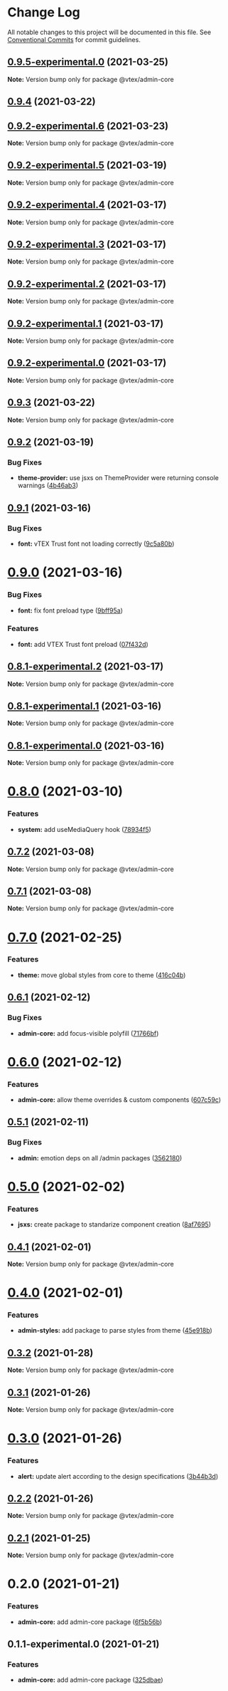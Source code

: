 # Change Log

All notable changes to this project will be documented in this file.
See [Conventional Commits](https://conventionalcommits.org) for commit guidelines.

## [0.9.5-experimental.0](https://github.com/vtex/onda/compare/@vtex/admin-core@0.9.4...@vtex/admin-core@0.9.5-experimental.0) (2021-03-25)

**Note:** Version bump only for package @vtex/admin-core





## [0.9.4](https://github.com/vtex/onda/compare/@vtex/admin-core@0.9.3...@vtex/admin-core@0.9.4) (2021-03-22)
## [0.9.2-experimental.6](https://github.com/vtex/onda/compare/@vtex/admin-core@0.9.2-experimental.5...@vtex/admin-core@0.9.2-experimental.6) (2021-03-23)

**Note:** Version bump only for package @vtex/admin-core





## [0.9.2-experimental.5](https://github.com/vtex/onda/compare/@vtex/admin-core@0.9.2-experimental.4...@vtex/admin-core@0.9.2-experimental.5) (2021-03-19)

**Note:** Version bump only for package @vtex/admin-core





## [0.9.2-experimental.4](https://github.com/vtex/onda/compare/@vtex/admin-core@0.9.1...@vtex/admin-core@0.9.2-experimental.4) (2021-03-17)

**Note:** Version bump only for package @vtex/admin-core

## [0.9.2-experimental.3](https://github.com/vtex/onda/compare/@vtex/admin-core@0.9.1...@vtex/admin-core@0.9.2-experimental.3) (2021-03-17)

**Note:** Version bump only for package @vtex/admin-core

## [0.9.2-experimental.2](https://github.com/vtex/onda/compare/@vtex/admin-core@0.9.1...@vtex/admin-core@0.9.2-experimental.2) (2021-03-17)

**Note:** Version bump only for package @vtex/admin-core

## [0.9.2-experimental.1](https://github.com/vtex/onda/compare/@vtex/admin-core@0.9.1...@vtex/admin-core@0.9.2-experimental.1) (2021-03-17)

**Note:** Version bump only for package @vtex/admin-core

## [0.9.2-experimental.0](https://github.com/vtex/onda/compare/@vtex/admin-core@0.9.1...@vtex/admin-core@0.9.2-experimental.0) (2021-03-17)

**Note:** Version bump only for package @vtex/admin-core

## [0.9.3](https://github.com/vtex/onda/compare/@vtex/admin-core@0.9.2...@vtex/admin-core@0.9.3) (2021-03-22)

**Note:** Version bump only for package @vtex/admin-core

## [0.9.2](https://github.com/vtex/onda/compare/@vtex/admin-core@0.9.1...@vtex/admin-core@0.9.2) (2021-03-19)

### Bug Fixes

- **theme-provider:** use jsxs on ThemeProvider were returning console warnings ([4b46ab3](https://github.com/vtex/onda/commit/4b46ab38450cef09d50c0f7001de5ad9d769d03b))

## [0.9.1](https://github.com/vtex/onda/compare/@vtex/admin-core@0.9.0...@vtex/admin-core@0.9.1) (2021-03-16)

### Bug Fixes

- **font:** vTEX Trust font not loading correctly ([9c5a80b](https://github.com/vtex/onda/commit/9c5a80b0fc6f36e3038f651c9ef87b008842cf8b))

# [0.9.0](https://github.com/vtex/onda/compare/@vtex/admin-core@0.8.0...@vtex/admin-core@0.9.0) (2021-03-16)

### Bug Fixes

- **font:** fix font preload type ([9bff95a](https://github.com/vtex/onda/commit/9bff95a8b8bbb2a991a736af566dd0b25de11004))

### Features

- **font:** add VTEX Trust font preload ([07f432d](https://github.com/vtex/onda/commit/07f432d8c6f74e8af4de6d5ca5f188466480f567))

## [0.8.1-experimental.2](https://github.com/vtex/onda/compare/@vtex/admin-core@0.8.0...@vtex/admin-core@0.8.1-experimental.2) (2021-03-17)

**Note:** Version bump only for package @vtex/admin-core

## [0.8.1-experimental.1](https://github.com/vtex/onda/compare/@vtex/admin-core@0.8.0...@vtex/admin-core@0.8.1-experimental.1) (2021-03-16)

**Note:** Version bump only for package @vtex/admin-core

## [0.8.1-experimental.0](https://github.com/vtex/onda/compare/@vtex/admin-core@0.8.0...@vtex/admin-core@0.8.1-experimental.0) (2021-03-16)

**Note:** Version bump only for package @vtex/admin-core

# [0.8.0](https://github.com/vtex/onda/compare/@vtex/admin-core@0.7.2...@vtex/admin-core@0.8.0) (2021-03-10)

### Features

- **system:** add useMediaQuery hook ([78934f5](https://github.com/vtex/onda/commit/78934f58ad736946a03de7d27b6e4b0d32273231))

## [0.7.2](https://github.com/vtex/onda/compare/@vtex/admin-core@0.7.1...@vtex/admin-core@0.7.2) (2021-03-08)

**Note:** Version bump only for package @vtex/admin-core

## [0.7.1](https://github.com/vtex/onda/compare/@vtex/admin-core@0.7.0...@vtex/admin-core@0.7.1) (2021-03-08)

**Note:** Version bump only for package @vtex/admin-core

# [0.7.0](https://github.com/vtex/onda/compare/@vtex/admin-core@0.6.1...@vtex/admin-core@0.7.0) (2021-02-25)

### Features

- **theme:** move global styles from core to theme ([416c04b](https://github.com/vtex/onda/commit/416c04bd46e98cb65e428ac017577ac2ec6702ae))

## [0.6.1](https://github.com/vtex/onda/compare/@vtex/admin-core@0.6.0...@vtex/admin-core@0.6.1) (2021-02-12)

### Bug Fixes

- **admin-core:** add focus-visible polyfill ([71766bf](https://github.com/vtex/onda/commit/71766bfd3bd7328f81499325172ed45a8f822b7b))

# [0.6.0](https://github.com/vtex/onda/compare/@vtex/admin-core@0.5.1...@vtex/admin-core@0.6.0) (2021-02-12)

### Features

- **admin-core:** allow theme overrides & custom components ([607c59c](https://github.com/vtex/onda/commit/607c59c0685ebca2f774758da560999fa024d773))

## [0.5.1](https://github.com/vtex/onda/compare/@vtex/admin-core@0.5.0...@vtex/admin-core@0.5.1) (2021-02-11)

### Bug Fixes

- **admin:** emotion deps on all /admin packages ([3562180](https://github.com/vtex/onda/commit/35621800491ffc5132235e83edcf6c086d0b3ce4))

# [0.5.0](https://github.com/vtex/onda/compare/@vtex/admin-core@0.4.1...@vtex/admin-core@0.5.0) (2021-02-02)

### Features

- **jsxs:** create package to standarize component creation ([8af7695](https://github.com/vtex/onda/commit/8af7695c761d60f9cedb9f18086e414cd7ceb25e))

## [0.4.1](https://github.com/vtex/onda/compare/@vtex/admin-core@0.4.0...@vtex/admin-core@0.4.1) (2021-02-01)

**Note:** Version bump only for package @vtex/admin-core

# [0.4.0](https://github.com/vtex/onda/compare/@vtex/admin-core@0.3.2...@vtex/admin-core@0.4.0) (2021-02-01)

### Features

- **admin-styles:** add package to parse styles from theme ([45e918b](https://github.com/vtex/onda/commit/45e918ba9f68cc83514bab0b4dcb5f23139acce6))

## [0.3.2](https://github.com/vtex/onda/compare/@vtex/admin-core@0.3.1...@vtex/admin-core@0.3.2) (2021-01-28)

**Note:** Version bump only for package @vtex/admin-core

## [0.3.1](https://github.com/vtex/onda/compare/@vtex/admin-core@0.3.0...@vtex/admin-core@0.3.1) (2021-01-26)

**Note:** Version bump only for package @vtex/admin-core

# [0.3.0](https://github.com/vtex/onda/compare/@vtex/admin-core@0.2.2...@vtex/admin-core@0.3.0) (2021-01-26)

### Features

- **alert:** update alert according to the design specifications ([3b44b3d](https://github.com/vtex/onda/commit/3b44b3d619cb339c1919586dffd23a99aaca2dd3))

## [0.2.2](https://github.com/vtex/onda/compare/@vtex/admin-core@0.2.1...@vtex/admin-core@0.2.2) (2021-01-26)

**Note:** Version bump only for package @vtex/admin-core

## [0.2.1](https://github.com/vtex/onda/compare/@vtex/admin-core@0.2.0...@vtex/admin-core@0.2.1) (2021-01-25)

**Note:** Version bump only for package @vtex/admin-core

# 0.2.0 (2021-01-21)

### Features

- **admin-core:** add admin-core package ([6f5b56b](https://github.com/vtex/onda/commit/6f5b56bd92b2fcd9af93160ece3c44e7260a887d))

## 0.1.1-experimental.0 (2021-01-21)

### Features

- **admin-core:** add admin-core package ([325dbae](https://github.com/vtex/onda/commit/325dbae14c2d43a3517a74899dc5d44bbb92ddf9))
